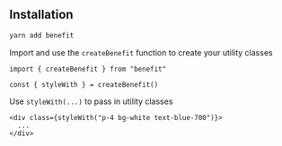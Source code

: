 ## Installation

```bash
yarn add benefit
```

Import and use the `createBenefit` function to create your utility classes

```
import { createBenefit } from "benefit"

const { styleWith } = createBenefit()
```

Use `styleWith(...)` to pass in utility classes

```
<div class={styleWith("p-4 bg-white text-blue-700")}>
  ...
</div>
```
